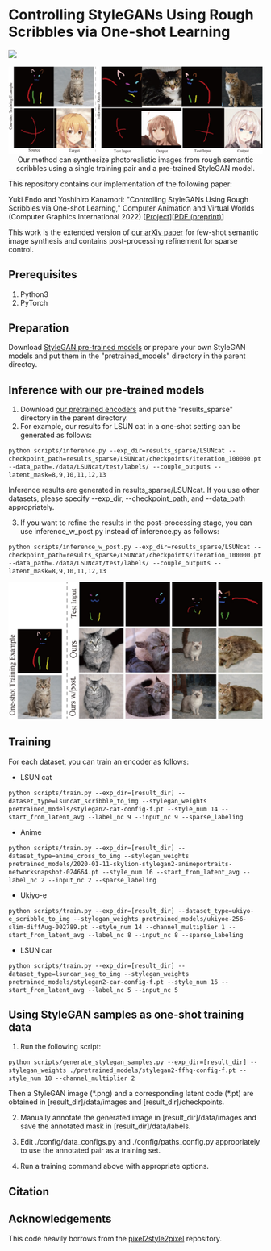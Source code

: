# Controlling StyleGANs Using Rough Scribbles via One-shot Learning
<a href="https://opensource.org/licenses/MIT"><img src="https://img.shields.io/badge/License-MIT-yellow.svg"></a>

<p align="center">
<img src="docs/teaser.jpg" width="800px"/>
<br>
Our method can synthesize photorealistic images from rough semantic scribbles using a single training pair and a pre-trained StyleGAN model. 
</p>

This repository contains our implementation of the following paper:

Yuki Endo and Yoshihiro Kanamori: "Controlling StyleGANs Using Rough Scribbles via One-shot Learning," Computer Animation and Virtual Worlds (Computer Graphics International 2022) [<a href="http://www.cgg.cs.tsukuba.ac.jp/~endo/projects/StyleGANSparseControl/">Project</a>][<a href="http://www.cgg.cs.tsukuba.ac.jp/~endo/projects/StyleGANSparseControl/CAVW_endo22_preprint.pdf">PDF (preprint)</a>]

This work is the extended version of <a href="https://github.com/endo-yuki-t/Fewshot-SMIS">our arXiv paper</a> for few-shot semantic image synthesis and contains post-processing refinement for sparse control. 

## Prerequisites  
1. Python3
2. PyTorch

## Preparation
Download <a href="https://drive.google.com/file/d/1s-AS7WRUbL3MzEALxM8y4_XO3n3panxH/view?usp=sharing">StyleGAN pre-trained models</a> or prepare your own StyleGAN models and put them in the "pretrained_models" directory in the parent directoy. 

## Inference with our pre-trained models
1. Download <a href="https://drive.google.com/file/d/1CNxJTxMJqqfBRfKhbPtKZdAyXB1pCfRN/view?usp=sharing">our pretrained encoders</a> and put the "results_sparse" directory in the parent directory. 
2. For example, our results for LSUN cat in a one-shot setting can be generated as follows:
```
python scripts/inference.py --exp_dir=results_sparse/LSUNcat --checkpoint_path=results_sparse/LSUNcat/checkpoints/iteration_100000.pt --data_path=./data/LSUNcat/test/labels/ --couple_outputs --latent_mask=8,9,10,11,12,13
```
Inference results are generated in results_sparse/LSUNcat. If you use other datasets, please specify --exp_dir, --checkpoint_path, and --data_path appropriately. 

3. If you want to refine the results in the post-processing stage, you can use inference_w_post.py instead of inference.py as follows: 
```
python scripts/inference_w_post.py --exp_dir=results_sparse/LSUNcat --checkpoint_path=results_sparse/LSUNcat/checkpoints/iteration_100000.pt --data_path=./data/LSUNcat/test/labels/ --couple_outputs --latent_mask=8,9,10,11,12,13
```

<p align="center">
<img src="docs/cat_results.jpg" width="800px"/>
</p>

## Training
For each dataset, you can train an encoder as follows:
- LSUN cat
```
python scripts/train.py --exp_dir=[result_dir] --dataset_type=lsuncat_scribble_to_img --stylegan_weights pretrained_models/stylegan2-cat-config-f.pt --style_num 14 --start_from_latent_avg --label_nc 9 --input_nc 9 --sparse_labeling
```
- Anime
```
python scripts/train.py --exp_dir=[result_dir] --dataset_type=anime_cross_to_img --stylegan_weights pretrained_models/2020-01-11-skylion-stylegan2-animeportraits-networksnapshot-024664.pt --style_num 16 --start_from_latent_avg --label_nc 2 --input_nc 2 --sparse_labeling
```
- Ukiyo-e
```
python scripts/train.py --exp_dir=[result_dir] --dataset_type=ukiyo-e_scribble_to_img --stylegan_weights pretrained_models/ukiyoe-256-slim-diffAug-002789.pt --style_num 14 --channel_multiplier 1 --start_from_latent_avg --label_nc 8 --input_nc 8 --sparse_labeling
```
- LSUN car
```
python scripts/train.py --exp_dir=[result_dir] --dataset_type=lsuncar_seg_to_img --stylegan_weights pretrained_models/stylegan2-car-config-f.pt --style_num 16 --start_from_latent_avg --label_nc 5 --input_nc 5
```

## Using StyleGAN samples as one-shot training data
1. Run the following script:
```
python scripts/generate_stylegan_samples.py --exp_dir=[result_dir] --stylegan_weights ./pretrained_models/stylegan2-ffhq-config-f.pt --style_num 18 --channel_multiplier 2
```
Then a StyleGAN image (\*.png) and a corresponding latent code (\*.pt) are obtained in [result_dir]/data/images and [result_dir]/checkpoints. 

2. Manually annotate the generated image in [result_dir]/data/images and save the annotated mask in [result_dir]/data/labels. 

3. Edit ./config/data_configs.py and ./config/paths_config.py appropriately to use the annotated pair as a training set. 

4. Run a training command above with appropriate options. 

## Citation

## Acknowledgements
This code heavily borrows from the [pixel2style2pixel](https://github.com/eladrich/pixel2style2pixel) repository. 
